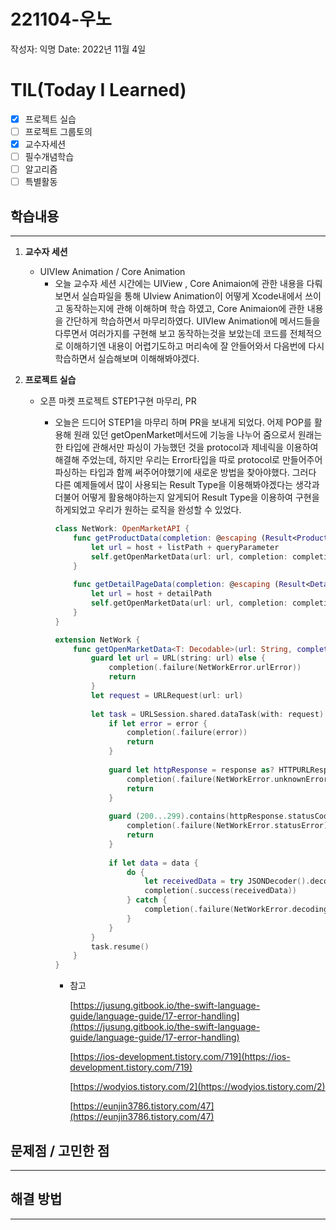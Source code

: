 # 221104-우노

작성자: 익명
Date: 2022년 11월 4일

# TIL(Today I Learned)

- [x]  프로젝트 실습
- [ ]  프로젝트 그룹토의
- [x]  교수자세션
- [ ]  필수개념학습
- [ ]  알고리즘
- [ ]  특별활동

## 학습내용

---

1. **교수자 세션**
    - UIVIew Animation / Core Animation
        - 오늘 교수자 세션 시간에는 UIView , Core Animaion에 관한 내용을 다뤄보면서 실습파일을 통해 UIview Animation이 어떻게 Xcode내에서 쓰이고 동작하는지에 관해 이해하며 학습 하였고, Core Animaion에 관한 내용을 간단하게 학습하면서 마무리하였다. UIVIew Animation에 메서드들을 다루면서 여러가지를 구현해 보고 동작하는것을 보았는데 코드를 전체적으로 이해하기엔 내용이 어렵기도하고 머리속에 잘 안들어와서 다음번에 다시 학습하면서 실습해보며 이해해봐야겠다.

1. **프로젝트 실습**
    - 오픈 마켓 프로젝트 STEP1구현 마무리, PR
        - 오늘은 드디어 STEP1을 마무리 하며 PR을 보내게 되었다. 어제 POP를 활용해 원래 있던 getOpenMarket메서드에 기능을 나누어 줌으로서 원래는 한 타입에 관해서만 파싱이 가능했던 것을 protocol과 제네릭을 이용하여 해결해 주었는데, 하지만 우리는 Error타입을 따로 protocol로 만들어주어 파싱하는 타입과 함께 써주어야했기에 새로운 방법을 찾아야했다. 그러다 다른 예제들에서 많이 사용되는 Result Type을 이용해봐야겠다는 생각과 더불어 어떻게 활용해야하는지 알게되어 Result Type을 이용하여 구현을 하게되었고 우리가 원하는 로직을 완성할 수 있었다.
            
            ```swift
            class NetWork: OpenMarketAPI {
                func getProductData(completion: @escaping (Result<Product, Error>) -> Void) {
                    let url = host + listPath + queryParameter
                    self.getOpenMarketData(url: url, completion: completion)
                }
                
                func getDetailPageData(completion: @escaping (Result<DetailPage, Error>) -> Void) {
                    let url = host + detailPath 
                    self.getOpenMarketData(url: url, completion: completion)
                }
            }
            
            extension NetWork {
                func getOpenMarketData<T: Decodable>(url: String, completion: @escaping (Result<T, Error>) -> Void ) {
                    guard let url = URL(string: url) else {
                        completion(.failure(NetWorkError.urlError))
                        return
                    }
                    let request = URLRequest(url: url)
                    
                    let task = URLSession.shared.dataTask(with: request) { data, response, error in
                        if let error = error {
                            completion(.failure(error))
                            return
                        }
                        
                        guard let httpResponse = response as? HTTPURLResponse else {
                            completion(.failure(NetWorkError.unknownError))
                            return
                        }
                        
                        guard (200...299).contains(httpResponse.statusCode) else {
                            completion(.failure(NetWorkError.statusError))
                            return
                        }
                        
                        if let data = data {
                            do {
                                let receivedData = try JSONDecoder().decode(T.self, from: data)
                                completion(.success(receivedData))
                            } catch {
                                completion(.failure(NetWorkError.decodingError))
                            }
                        }
                    }
                    task.resume()
                }
            }
            ```
            
            - 참고
                
                [https://jusung.gitbook.io/the-swift-language-guide/language-guide/17-error-handling](https://jusung.gitbook.io/the-swift-language-guide/language-guide/17-error-handling)
                
                [https://ios-development.tistory.com/719](https://ios-development.tistory.com/719)
                
                [https://wodyios.tistory.com/2](https://wodyios.tistory.com/2) 
                
                [https://eunjin3786.tistory.com/47](https://eunjin3786.tistory.com/47)
                

## 문제점 / 고민한 점

---

## 해결 방법

---